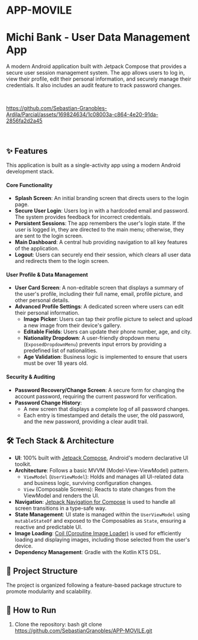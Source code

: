 # APP-MOVILE
# Michi Bank - User Data Management App

A modern Android application built with Jetpack Compose that provides a secure user session management system. The app allows users to log in, view their profile, edit their personal information, and securely manage their credentials. It also includes an audit feature to track password changes.

<br>

https://github.com/Sebastian-Granobles-Ardila/Parcial/assets/169824634/1c08003a-c864-4e20-91da-2856fa2d2a45

<br>

## ✨ Features

This application is built as a single-activity app using a modern Android development stack.

#### Core Functionality
- **Splash Screen**: An initial branding screen that directs users to the login page.
- **Secure User Login**: Users log in with a hardcoded email and password. The system provides feedback for incorrect credentials.
- **Persistent Sessions**: The app remembers the user's login state. If the user is logged in, they are directed to the main menu; otherwise, they are sent to the login screen.
- **Main Dashboard**: A central hub providing navigation to all key features of the application.
- **Logout**: Users can securely end their session, which clears all user data and redirects them to the login screen.

#### User Profile & Data Management
- **User Card Screen**: A non-editable screen that displays a summary of the user's profile, including their full name, email, profile picture, and other personal details.
- **Advanced Profile Settings**: A dedicated screen where users can edit their personal information.
  - **Image Picker**: Users can tap their profile picture to select and upload a new image from their device's gallery.
  - **Editable Fields**: Users can update their phone number, age, and city.
  - **Nationality Dropdown**: A user-friendly dropdown menu (`ExposedDropdownMenu`) prevents input errors by providing a predefined list of nationalities.
  - **Age Validation**: Business logic is implemented to ensure that users must be over 18 years old.

#### Security & Auditing
- **Password Recovery/Change Screen**: A secure form for changing the account password, requiring the current password for verification.
- **Password Change History**:
  - A new screen that displays a complete log of all password changes.
  - Each entry is timestamped and details the user, the old password, and the new password, providing a clear audit trail.

## 🛠️ Tech Stack & Architecture

- **UI**: 100% built with [Jetpack Compose](https://developer.android.com/jetpack/compose), Android's modern declarative UI toolkit.
- **Architecture**: Follows a basic MVVM (Model-View-ViewModel) pattern.
  - `ViewModel` (`UserViewModel`): Holds and manages all UI-related data and business logic, surviving configuration changes.
  - `View` (Composable Screens): Reacts to state changes from the ViewModel and renders the UI.
- **Navigation**: [Jetpack Navigation for Compose](https://developer.android.com/jetpack/compose/navigation) is used to handle all screen transitions in a type-safe way.
- **State Management**: UI state is managed within the `UserViewModel` using `mutableStateOf` and exposed to the Composables as `State`, ensuring a reactive and predictable UI.
- **Image Loading**: [Coil (Coroutine Image Loader)](https://coil-kt.github.io/coil/) is used for efficiently loading and displaying images, including those selected from the user's device.
- **Dependency Management**: Gradle with the Kotlin KTS DSL.

## 📂 Project Structure

The project is organized following a feature-based package structure to promote modularity and scalability.

## 🚀 How to Run

1.  Clone the repository:
    bash
    git clone https://github.com/SebastianGranobles/APP-MOVILE.git
    
